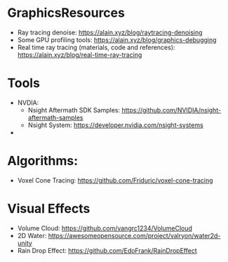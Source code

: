 # GraphicsResources
+ Ray tracing denoise: https://alain.xyz/blog/raytracing-denoising
+ Some GPU profiling tools: https://alain.xyz/blog/graphics-debugging
+ Real time ray tracing (materials, code and references): https://alain.xyz/blog/real-time-ray-tracing

# Tools
+ NVDIA:
  + Nsight Aftermath SDK Samples: https://github.com/NVIDIA/nsight-aftermath-samples
  + Nsight System: https://developer.nvidia.com/nsight-systems
+

# Algorithms:
  + Voxel Cone Tracing: https://github.com/Friduric/voxel-cone-tracing

# Visual Effects
  + Volume Cloud: https://github.com/yangrc1234/VolumeCloud
  + 2D Water: https://awesomeopensource.com/project/valryon/water2d-unity
  + Rain Drop Effect: https://github.com/EdoFrank/RainDropEffect
